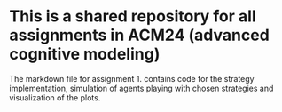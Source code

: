 # This is a shared repository for all assignments in ACM24 (advanced cognitive modeling)

The markdown file for assignment 1. contains code for the strategy implementation, simulation of agents playing with chosen strategies and visualization of the plots.
